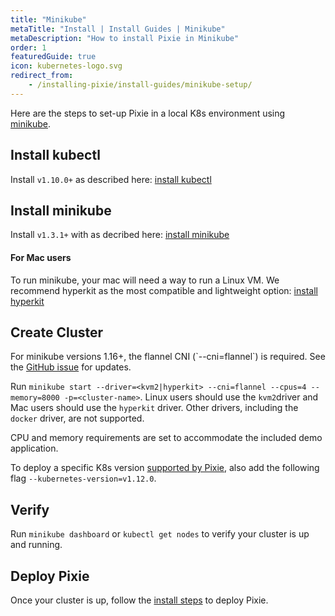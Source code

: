 ```yaml
---
title: "Minikube"
metaTitle: "Install | Install Guides | Minikube"
metaDescription: "How to install Pixie in Minikube"
order: 1
featuredGuide: true
icon: kubernetes-logo.svg
redirect_from:
    - /installing-pixie/install-guides/minikube-setup/
---
```


Here are the steps to set-up Pixie in a local K8s environment using [minikube](https://kubernetes.io/docs/getting-started-guides/minikube/).

## Install kubectl

Install `v1.10.0+` as described here: [install kubectl](https://kubernetes.io/docs/tasks/tools/install-kubectl/)

## Install minikube

Install `v1.3.1+` with as decribed here: [install minikube](https://kubernetes.io/docs/tasks/tools/install-minikube/)

#### For Mac users

To run minikube, your mac will need a way to run a Linux VM. We recommend hyperkit as the most compatible and lightweight option: [install hyperkit](https://minikube.sigs.k8s.io/docs/drivers/hyperkit/)

## Create Cluster

<Alert variant="outlined" severity="warning">
  For minikube versions 1.16+, the flannel CNI (`--cni=flannel`) is required. See the <a href="https://github.com/pixie-io/pixie/issues/298">GitHub issue</a> for updates.
</Alert>

Run `minikube start --driver=<kvm2|hyperkit> --cni=flannel --cpus=4 --memory=8000 -p=<cluster-name>`.
Linux users should use the `kvm2`driver and Mac users should use the `hyperkit` driver. Other drivers, including the `docker` driver, are not supported.

CPU and memory requirements are set to accommodate the included demo application.

To deploy a specific K8s version [supported by Pixie](/installing-pixie/requirements), also add the following flag `--kubernetes-version=v1.12.0`.

## Verify

Run `minikube dashboard` or `kubectl get nodes` to verify your cluster is up and running.

## Deploy Pixie

Once your cluster is up, follow the [install steps](/installing-pixie/install-guides) to deploy Pixie.
